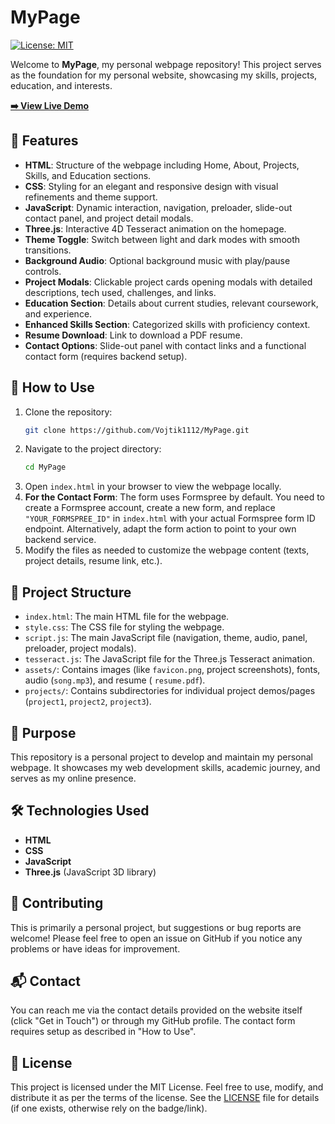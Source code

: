 # MyPage

[![License: MIT](https://img.shields.io/badge/License-MIT-yellow.svg)](https://opensource.org/licenses/MIT)

Welcome to **MyPage**, my personal webpage repository! This project serves as the foundation for my personal website, showcasing my skills, projects, education, and interests.

**[➡️ View Live Demo](YOUR_LIVE_DEMO_URL_HERE)**  <!-- Add your live demo link here! -->

## 🌟 Features

- **HTML**: Structure of the webpage including Home, About, Projects, Skills, and Education sections.
- **CSS**: Styling for an elegant and responsive design with visual refinements and theme support.
- **JavaScript**: Dynamic interaction, navigation, preloader, slide-out contact panel, and project detail modals.
- **Three.js**: Interactive 4D Tesseract animation on the homepage.
- **Theme Toggle**: Switch between light and dark modes with smooth transitions.
- **Background Audio**: Optional background music with play/pause controls.
- **Project Modals**: Clickable project cards opening modals with detailed descriptions, tech used, challenges, and links.
- **Education Section**: Details about current studies, relevant coursework, and experience.
- **Enhanced Skills Section**: Categorized skills with proficiency context.
- **Resume Download**: Link to download a PDF resume.
- **Contact Options**: Slide-out panel with contact links and a functional contact form (requires backend setup).

## 🚀 How to Use

1. Clone the repository:
   ```bash
   git clone https://github.com/Vojtik1112/MyPage.git
   ```
2. Navigate to the project directory:
   ```bash
   cd MyPage
   ```
3. Open `index.html` in your browser to view the webpage locally.
4. **For the Contact Form**: The form uses Formspree by default. You need to create a Formspree account, create a new
   form, and replace `"YOUR_FORMSPREE_ID"` in `index.html` with your actual Formspree form ID endpoint. Alternatively,
   adapt the form action to point to your own backend service.
5. Modify the files as needed to customize the webpage content (texts, project details, resume link, etc.).

## 📁 Project Structure

- `index.html`: The main HTML file for the webpage.
- `style.css`: The CSS file for styling the webpage.
- `script.js`: The main JavaScript file (navigation, theme, audio, panel, preloader, project modals).
- `tesseract.js`: The JavaScript file for the Three.js Tesseract animation.
- `assets/`: Contains images (like `favicon.png`, project screenshots), fonts, audio (`song.mp3`), and resume (
  `resume.pdf`).
- `projects/`: Contains subdirectories for individual project demos/pages (`project1`, `project2`, `project3`).

## 🎯 Purpose

This repository is a personal project to develop and maintain my personal webpage. It showcases my web development skills, academic journey, and serves as my online presence.

## 🛠️ Technologies Used

- **HTML**
- **CSS**
- **JavaScript**
- **Three.js** (JavaScript 3D library)

## 🤝 Contributing

This is primarily a personal project, but suggestions or bug reports are welcome! Please feel free to open an issue on
GitHub if you notice any problems or have ideas for improvement.

## 📬 Contact

You can reach me via the contact details provided on the website itself (click "Get in Touch") or through my GitHub profile. The contact form requires setup as described in "How to Use".

## 📜 License

This project is licensed under the MIT License. Feel free to use, modify, and distribute it as per the terms of the
license. See the [LICENSE](LICENSE) file for details (if one exists, otherwise rely on the badge/link).